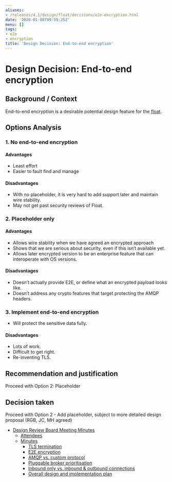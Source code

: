 ```yaml
---
aliases:
- /releases/4.1/design/float/decisions/e2e-encryption.html
date: '2020-01-08T09:59:25Z'
menu: []
tags:
- e2e
- encryption
title: 'Design Decision: End-to-end encryption'
---
```



# Design Decision: End-to-end encryption


## Background / Context

End-to-end encryption is a desirable potential design feature for the [float](../design.md).


## Options Analysis


### 1. No end-to-end encryption


#### Advantages


* Least effort
* Easier to fault find and manage


#### Disadvantages


* With no placeholder, it is very hard to add support later and maintain wire stability.
* May not get past security reviews of Float.


### 2. Placeholder only


#### Advantages


* Allows wire stability when we have agreed an encrypted approach
* Shows that we are serious about security, even if this isn’t available yet.
* Allows later encrypted version to be an enterprise feature that can interoperate with OS versions.


#### Disadvantages


* Doesn’t actually provide E2E, or define what an encrypted payload looks like.
* Doesn’t address any crypto features that target protecting the AMQP headers.


### 3. Implement end-to-end encryption


* Will protect the sensitive data fully.


#### Disadvantages


* Lots of work.
* Difficult to get right.
* Re-inventing TLS.


## Recommendation and justification

Proceed with Option 2: Placeholder


## Decision taken

Proceed with Option 2 - Add placeholder, subject to more detailed design proposal (RGB, JC, MH agreed)



* [Design Review Board Meeting Minutes](drb-meeting-20171116.md)
    * [Attendees](drb-meeting-20171116.md#attendees)
    * [Minutes](drb-meeting-20171116.md#minutes)
        * [TLS termination](drb-meeting-20171116.md#id1)
        * [E2E encryption](drb-meeting-20171116.md#id2)
        * [AMQP vs. custom protocol](drb-meeting-20171116.md#id3)
        * [Pluggable broker prioritisation](drb-meeting-20171116.md#id4)
        * [Inbound only vs. inbound & outbound connections](drb-meeting-20171116.md#inbound-only-vs-inbound-outbound-connections)
        * [Overall design and implementation plan](drb-meeting-20171116.md#overall-design-and-implementation-plan)







